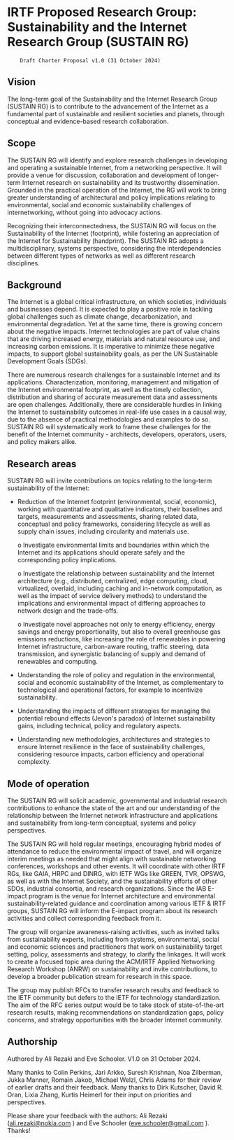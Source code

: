 # IRTF Proposed Research Group: Sustainability and the Internet Research Group (SUSTAIN RG)

		Draft Charter Proposal v1.0 (31 October 2024)

## Vision

The long-term goal of the Sustainability and the Internet Research Group (SUSTAIN RG) is to contribute to the advancement of the Internet as 
a fundamental part of sustainable and resilient societies and planets, through conceptual and 
evidence-based research collaboration.

## Scope

The SUSTAIN RG will identify and explore research challenges in developing and operating a sustainable Internet, from a networking 
perspective. It will provide a venue for discussion, collaboration and development of longer-
term Internet research on sustainability and its trustworthy dissemination. Grounded in the 
practical operation of the Internet, the RG will work to bring greater understanding of 
architectural and policy implications relating to environmental, social and economic 
sustainability challenges of internetworking, without going into advocacy actions. 

Recognizing their interconnectedness, the SUSTAIN RG will focus on the Sustainability of 
the Internet (footprint), while fostering an appreciation of the Internet for Sustainability 
(handprint). The SUSTAIN RG adopts a multidisciplinary, systems perspective, considering 
the interdependencies between different types of networks as well as different research 
disciplines. 

## Background

The Internet is a global critical infrastructure, on which societies, individuals and businesses 
depend. It is expected to play a positive role in tackling global challenges such as climate 
change, decarbonization, and environmental degradation. Yet at the same time, there is 
growing concern about the negative impacts. Internet technologies are part of value chains 
that are driving increased energy, materials and natural resource use, and increasing carbon 
emissions. It is imperative to minimize these negative impacts, to support global 
sustainability goals, as per the UN Sustainable Development Goals (SDGs). 

There are numerous research challenges for a sustainable Internet and its applications. 
Characterization, monitoring, management and mitigation of the Internet environmental 
footprint, as well as the timely collection, distribution and sharing of accurate measurement 
data and assessments are open challenges. Additionally, there are considerable hurdles in 
linking the Internet to sustainability outcomes in real-life use cases in a causal way, due to 
the absence of practical methodologies and examples to do so. SUSTAIN RG will 
systematically work to frame these challenges for the benefit of the Internet community - 
architects, developers, operators, users, and policy makers alike. 

## Research areas

SUSTAIN RG will invite contributions on topics relating to the long-term sustainability of the 
Internet:

- Reduction of the Internet footprint (environmental, social, economic), working with 
quantitative and qualitative indicators, their baselines and targets, measurements and 
assessments, sharing related data, conceptual and policy frameworks, considering 
lifecycle as well as supply chain issues, including circularity and materials use. 

	o Investigate environmental limits and boundaries within which the Internet and 
	its applications should operate safely and the corresponding policy 
	implications. 

	o Investigate the relationship between sustainability and the Internet 
	architecture (e.g., distributed, centralized, edge computing, cloud, virtualized, 
	overlaid, including caching and in-network computation, as well as the impact 
	of service delivery methods) to understand the implications and environmental 
	impact of differing approaches to network design and the trade-offs.

	o Investigate novel approaches not only to energy efficiency, energy savings 
	and energy proportionality, but also to overall greenhouse gas emissions 
	reductions, like increasing the role of renewables in powering Internet 
	infrastructure, carbon-aware routing, traffic steering, data transmission, and 
	synergistic balancing of supply and demand of renewables and computing. 

- Understanding the role of policy and regulation in the environmental, social and 
economic sustainability of the Internet, as complementary to technological and 
operational factors, for example to incentivize sustainability.

- Understanding the impacts of different strategies for managing the potential rebound 
effects (Jevon's paradox) of Internet sustainability gains, including technical, policy 
and regulatory aspects.

- Understanding new methodologies, architectures and strategies to ensure Internet 
resilience in the face of sustainability challenges, considering resource impacts, 
carbon efficiency and operational complexity.

## Mode of operation

The SUSTAIN RG will solicit academic, governmental and industrial research contributions to 
enhance the state of the art and our understanding of the relationship between the Internet 
network infrastructure and applications and sustainability from long-term conceptual, systems 
and policy perspectives.

The SUSTAIN RG will hold regular meetings, encouraging hybrid modes of attendance to 
reduce the environmental impact of travel, and will organize interim meetings as needed that 
might align with sustainable networking conferences, workshops and other events. It will 
coordinate with other IRTF RGs, like GAIA, HRPC and DINRG, with IETF WGs like GREEN, 
TVR, OPSWG, as well as with the Internet Society, and the sustainability efforts of other 
SDOs, industrial consortia, and research organizations. Since the IAB E-impact program is 
the venue for Internet architecture and environmental sustainability-related guidance and 
coordination among various IETF & IRTF groups, SUSTAIN RG will inform the E-impact 
program about its research activities and collect corresponding feedback from it. 

The group will organize awareness-raising activities, such as invited talks from sustainability 
experts, including from systems, environmental, social and economic sciences and 
practitioners that work on sustainability target setting, policy, assessments and strategy, to 
clarify the linkages. It will work to create a focused topic area during the ACM/IRTF Applied 
Networking Research Workshop (ANRW) on sustainability and invite contributions, to 
develop a broader publication stream for research in this space.

The group may publish RFCs to transfer research results and feedback to the IETF 
community but defers to the IETF for technology standardization. The aim of the RFC series 
output would be to take stock of state-of-the-art research results, making recommendations 
on standardization gaps, policy concerns, and strategy opportunities with the broader 
Internet community.

## Authorship 

Authored by Ali Rezaki and Eve Schooler. V1.0 on 31 October 2024.

Many thanks to Colin Perkins, Jari Arkko, Suresh Krishnan, Noa Zilberman, Jukka Manner, 
Romain Jakob, Michael Welzl, Chris Adams for their review of earlier drafts and their 
feedback. Many thanks to Dirk Kutscher, David R. Oran, Lixia Zhang, Kurtis Heimerl for their 
input on priorities and perspectives.

Please share your feedback with the authors: Ali Rezaki (ali.rezaki@nokia.com ) and Eve 
Schooler (eve.schooler@gmail.com ). Thanks!
